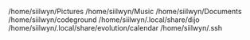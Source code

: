 /home/siilwyn/Pictures
/home/siilwyn/Music
/home/siilwyn/Documents
/home/siilwyn/codeground
/home/siilwyn/.local/share/dijo
/home/siilwyn/.local/share/evolution/calendar
/home/siilwyn/.ssh

